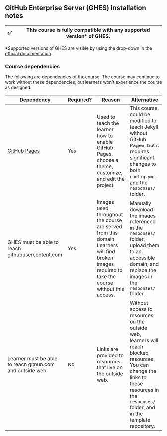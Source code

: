 ## GitHub Enterprise Server (GHES) installation notes

✅ | This course is fully compatible with any supported version* of GHES.
--- | ---

*Supported versions of GHES are visible by using the drop-down in the [official documentation](https://help.github.com/enterprise/).

### Course dependencies

The following are dependencies of the course. The course may continue to work without these dependencies, but learners won't experience the course as designed.

| Dependency                                                                                                               | Required? | Reason                                                                                                                                         | Alternative                                                                                                                                                                                                                                                |
|--------------------------------------------------------------------------------------------------------------------------|-----------|------------------------------------------------------------------------------------------------------------------------------------------------|------------------------------------------------------------------------------------------------------------------------------------------------------------------------------------------------------------------------------------------------------------|
| [GitHub Pages](https://help.github.com/en/enterprise/2.16/admin/installation/configuring-github-pages-on-your-appliance) | Yes       | Used to teach the learner how to enable GitHub Pages, choose a theme, customize, and edit the project.                                                               | This course could be modified to teach Jekyll without GitHub Pages, but it requires significant changes to both `config.yml`, and the `responses/` folder. |
| GHES must be able to reach githubusercontent.com                                                                         | Yes       | Images used throughout the course are served from this domain. Learners will find broken images required to take the course without this access. | Manually download the images referenced in the `responses/` folder, upload them to an accessible domain, and replace the images in the `responses/` folder.                                                                                                |
| Learner must be able to reach github.com and outside web                                                                 | No        | Links are provided to resources that live on the outside web.                                                                                  | Without access to resources on the outside web, learners will reach blocked resources. You can change the links to these resources in the `responses/` folder, and in the template repository.                                                             |
